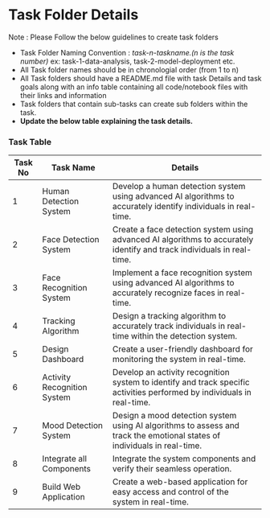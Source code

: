 # Task Folder Details

Note : Please Follow the below guidelines to create task folders
- Task Folder Naming Convention : _task-n-taskname.(n is the task number)_  ex: task-1-data-analysis, task-2-model-deployment etc.
- All Task folder names should be in chronologial order (from 1 to n)
- All Task folders should have a README.md file with task Details and task goals along with an info table containing all code/notebook files with their links and information
- Task folders that contain sub-tasks can create sub folders within the task.
- __Update the below table explaining the task details.__

### Task Table

| Task No | Task Name                 | Details                                                                                                   |
| ------- | ------------------------- | --------------------------------------------------------------------------------------------------------- |
| 1       | Human Detection System    | Develop a human detection system using advanced AI algorithms to accurately identify individuals in real-time. |
| 2       | Face Detection System     | Create a face detection system using advanced AI algorithms to accurately identify and track individuals in real-time. |
| 3       | Face Recognition System   | Implement a face recognition system using advanced AI algorithms to accurately recognize faces in real-time. |
| 4       | Tracking Algorithm        | Design a tracking algorithm to accurately  track individuals in real-time within the detection system. |
| 5       | Design Dashboard          | Create a user-friendly dashboard for monitoring the system in real-time. |
| 6       | Activity Recognition System | Develop an activity recognition system to identify and track specific activities performed by individuals in real-time. |
| 7       | Mood Detection System     | Design a mood detection system using AI algorithms to assess and track the emotional states of individuals in real-time. |
| 8       | Integrate all Components  | Integrate the system components and verify their seamless operation. |
| 9       | Build Web Application     | Create a web-based application for easy access and control of the system in real-time. |

